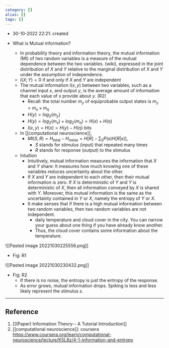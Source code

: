 ```yaml
---
category: []
alias: []
tags: []
---
```


- 30-10-2022 22:21: created

- What is Mutual information?
	- In probability theory and information theory, the mutual information (MI) of two random variables is a measure of the mutual dependence between the two variables.  (wiki), expressed in the joint distribution of $X$ and $Y$ relative to the marginal distribution of $X$ and $Y$ under the assumption of independence.
	- $I(X;Y)=0$ if and only if $X$ and $Y$ are independent
	- The mutual information $I(x,y)$ between two variables, such as a channel input $x$, and output $y$, is the average amount of information that each value of $x$ provide about $y$. (R2)
		- Recall: the total number $m_y$ of equiprobable output states is $m_y = m_x \times m_\eta$ 
		- $H(y) = log_2(m_y)$
		- $H(y) = log_2(m_x) + log_2(m_\eta) = H(x) + H(\eta)$
		- $I(x,y) = H(x) = H(y) - H(\eta)$ bits
	- In [[computational neuroscience]],
		- $MI(S,R) = H_{\text{total}} - H_{\text{noise}} = H[R] - \sum_S P(s)H[R|s)]$,  
			- $S$ stands for stimulus (input) that repeated many times
			- $R$ stands for response (output) to the stimulus
	- Intuition
		- Intuitively, mutual information measures the information that $X$ and $Y$ share: It measures how much knowing one of these variables reduces uncertainty about the other. 
		- If $X$ and $Y$ are independent to each other, then their mutual information is zero. If $X$ is deterministic of $Y$ and $Y$ is deterministic of $X$, then all information conveyed by $X$ is shared with $Y$. Moreover, this mutual information is the same as the uncertainty contained in $Y$ or $X$, namely the entropy of $Y$ or $X$.
		- It make senses that if there is a high mutual information between two random variables, then two random variables are not independent.
			- daily temperature and cloud cover in the city. You can narrow your guess about one thing if you have already know another.
			- Thus, the cloud cover contains some information about the temperature.

![[Pasted image 20221030225556.png]]
- Fig: R1

![[Pasted image 20221030230432.png]]
- Fig: R2
	- If there is no noise, the entropy is just the entropy of the response.
	- As error grows, mutual information drops. Spiking is less and less likely represent the stimulus $s$.
---
## Reference

1. [[(Paper) Information Theory-- A Tutorial Introduction]]
2. [[computational neuroscience]]: coursera https://www.coursera.org/learn/computational-neuroscience/lecture/K5L8z/4-1-information-and-entropy